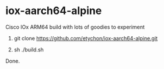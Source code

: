 # iox-aarch64-alpine
Cisco IOx ARM64 build with lots of goodies to experiment

1. git clone https://github.com/etychon/iox-aarch64-alpine.git

1. sh ./build.sh

Done.
